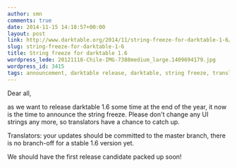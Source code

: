 ```yaml
---
author: smn
comments: true
date: 2014-11-15 14:18:57+00:00
layout: post
link: http://www.darktable.org/2014/11/string-freeze-for-darktable-1-6/
slug: string-freeze-for-darktable-1-6
title: String freeze for darktable 1.6
wordpress_lede: 20121118-Chile-IMG-7388medium_large.1409694179.jpg
wordpress_id: 3415
tags: announcement, darktable release, darktable, string freeze, translation
---
```


Dear all,

as we want to release darktable 1.6 some time at the end of the year, it now is the time to announce the string freeze. Please don't change any UI strings any more, so translators have a chance to catch up.

Translators: your updates should be committed to the master branch, there is no branch-off for a stable 1.6 version yet.

We should have the first release candidate packed up soon!
